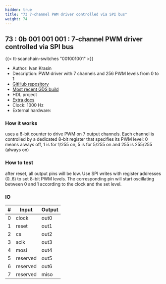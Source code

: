 ```yaml
---
hidden: true
title: "73 7-channel PWM driver controlled via SPI bus"
weight: 74
---
```


## 73 : 0b 001 001 001 : 7-channel PWM driver controlled via SPI bus

{{< tt-scanchain-switches "001001001" >}}

* Author: Ivan Krasin
* Description: PWM driver with 7 channels and 256 PWM levels from 0 to 1
* [GitHub repository](https://github.com/krasin/tt02-verilog-spi-7-channel-pwm-driver)
* [Most recent GDS build](https://github.com/krasin/tt02-verilog-spi-7-channel-pwm-driver/actions/runs/3538860132)
* HDL project
* [Extra docs]()
* Clock: 1000 Hz
* External hardware: 



### How it works

uses a 8-bit counter to drive PWM on 7 output channels. Each channel is controlled by a dedicated 8-bit register that specifies its PWM level: 0 means always off, 1 is for 1/255 on, 5 is for 5/255 on and 255 is 255/255 (always on)

### How to test

after reset, all output pins will be low. Use SPI writes with register addresses (0..6) to set 8-bit PWM levels. The corresponding pin will start oscillating between 0 and 1 according to the clock and the set level.

### IO

| # | Input        | Output       |
|---|--------------|--------------|
| 0 | clock  | out0 |
| 1 | reset  | out1 |
| 2 | cs  | out2 |
| 3 | sclk  | out3 |
| 4 | mosi  | out4 |
| 5 | reserved  | out5 |
| 6 | reserved  | out6 |
| 7 | reserved  | miso |
